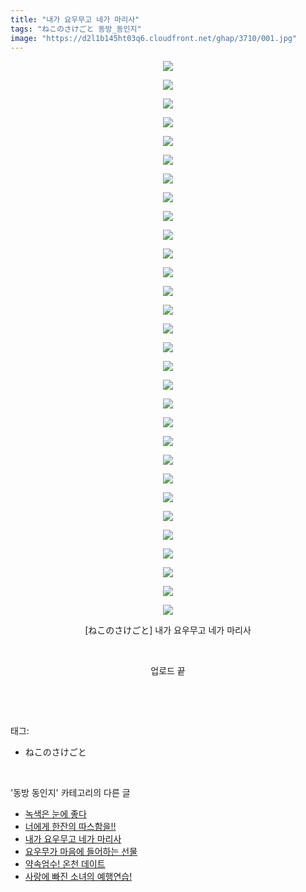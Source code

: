 ```yaml
---
title: "내가 요우무고 네가 마리사"
tags: "ねこのさけごと 동방_동인지"
image: "https://d2l1b145ht03q6.cloudfront.net/ghap/3710/001.jpg"
---
```

<div class="article">
<p style="text-align: center; clear: none; float: none;"><img src="{{ site.imgserver1 }}/ghap/3710/001.jpg"/></p>
<p style="text-align: center; clear: none; float: none;"><img src="{{ site.imgserver1 }}/ghap/3710/002.jpg"/></p>
<p style="text-align: center; clear: none; float: none;"><img src="{{ site.imgserver1 }}/ghap/3710/003.jpg"/></p>
<p style="text-align: center; clear: none; float: none;"><img src="{{ site.imgserver1 }}/ghap/3710/004.jpg"/></p>
<p style="text-align: center; clear: none; float: none;"><img src="{{ site.imgserver1 }}/ghap/3710/005.jpg"/></p>
<p style="text-align: center; clear: none; float: none;"><img src="{{ site.imgserver1 }}/ghap/3710/006.jpg"/></p>
<p style="text-align: center; clear: none; float: none;"><img src="{{ site.imgserver1 }}/ghap/3710/007.jpg"/></p>
<p style="text-align: center; clear: none; float: none;"><img src="{{ site.imgserver1 }}/ghap/3710/008.jpg"/></p>
<p style="text-align: center; clear: none; float: none;"><img src="{{ site.imgserver1 }}/ghap/3710/009.jpg"/></p>
<p style="text-align: center; clear: none; float: none;"><img src="{{ site.imgserver1 }}/ghap/3710/010.jpg"/></p>
<p style="text-align: center; clear: none; float: none;"><img src="{{ site.imgserver1 }}/ghap/3710/011.jpg"/></p>
<p style="text-align: center; clear: none; float: none;"><img src="{{ site.imgserver1 }}/ghap/3710/012.jpg"/></p>
<p style="text-align: center; clear: none; float: none;"><img src="{{ site.imgserver1 }}/ghap/3710/013.jpg"/></p>
<p style="text-align: center; clear: none; float: none;"><img src="{{ site.imgserver1 }}/ghap/3710/014.jpg"/></p>
<p style="text-align: center; clear: none; float: none;"><img src="{{ site.imgserver1 }}/ghap/3710/015.jpg"/></p>
<p style="text-align: center; clear: none; float: none;"><img src="{{ site.imgserver1 }}/ghap/3710/016.jpg"/></p>
<p style="text-align: center; clear: none; float: none;"><img src="{{ site.imgserver1 }}/ghap/3710/017.jpg"/></p>
<p style="text-align: center; clear: none; float: none;"><img src="{{ site.imgserver1 }}/ghap/3710/018.jpg"/></p>
<p style="text-align: center; clear: none; float: none;"><img src="{{ site.imgserver1 }}/ghap/3710/019.jpg"/></p>
<p style="text-align: center; clear: none; float: none;"><img src="{{ site.imgserver1 }}/ghap/3710/020.jpg"/></p>
<p style="text-align: center; clear: none; float: none;"><img src="{{ site.imgserver1 }}/ghap/3710/021.jpg"/></p>
<p style="text-align: center; clear: none; float: none;"><img src="{{ site.imgserver1 }}/ghap/3710/022.jpg"/></p>
<p style="text-align: center; clear: none; float: none;"><img src="{{ site.imgserver1 }}/ghap/3710/023.jpg"/></p>
<p style="text-align: center; clear: none; float: none;"><img src="{{ site.imgserver1 }}/ghap/3710/024.jpg"/></p>
<p style="text-align: center; clear: none; float: none;"><img src="{{ site.imgserver1 }}/ghap/3710/025.jpg"/></p>
<p style="text-align: center; clear: none; float: none;"><img src="{{ site.imgserver1 }}/ghap/3710/026.jpg"/></p>
<p style="text-align: center; clear: none; float: none;"><img src="{{ site.imgserver1 }}/ghap/3710/027.jpg"/></p>
<p style="text-align: center; clear: none; float: none;"><img src="{{ site.imgserver1 }}/ghap/3710/028.jpg"/></p>
<p style="text-align: center; clear: none; float: none;"><img src="{{ site.imgserver1 }}/ghap/3710/029.jpg"/></p>
<p style="text-align: center; clear: none; float: none;"><img src="{{ site.imgserver1 }}/ghap/3710/030.jpg"/></p>
<p style="text-align: center; clear: none; float: none;">[ねこのさけごと] 내가 요우무고 네가 마리사</p>
<p style="text-align: center; clear: none; float: none;"><br/></p>
<p style="text-align: center; clear: none; float: none;">업로드 끝</p>
<p><br/></p>
</div><br/>
<div class="tagTrail">
<p>태그: </p>
<ul>
<li>ねこのさけごと</li>
</ul>
</div><br/>
<div class="another">
<p>'동방 동인지' 카테고리의 다른 글</p>
<ul>
<li><a href="/ghap_3754">녹색은 눈에 좋다</a></li>
<li><a href="/ghap_3720">너에게 한잔의 따스함을!!</a></li>
<li><a href="/ghap_3710">내가 요우무고 네가 마리사</a></li>
<li><a href="/ghap_3709">요우무가 마음에 들어하는 선물</a></li>
<li><a href="/ghap_3708">약속엄수! 온천 데이트</a></li>
<li><a href="/ghap_3707">사랑에 빠진 소녀의 예행연습!</a></li>
</ul>
</div><br/>
<div class="cb_module cb_fluid">
<div class="cb_wrt cb_profile">
</div><!-- commentList close -->
</div><br/>
